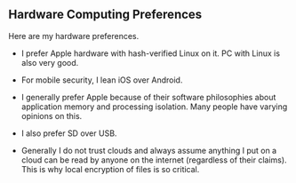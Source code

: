 ## Hardware Computing Preferences

Here are my hardware preferences.

- I prefer Apple hardware with hash-verified Linux on it.  PC with Linux is also very good.

- For mobile security, I lean iOS over Android.

- I generally prefer Apple because of their software philosophies about application memory and processing isolation. Many people have varying opinions on this.

- I also prefer SD over USB.

- Generally I do not trust clouds and always assume anything I put on a cloud can be read by anyone on the internet (regardless of their claims). This is why local encryption of files is so critical.